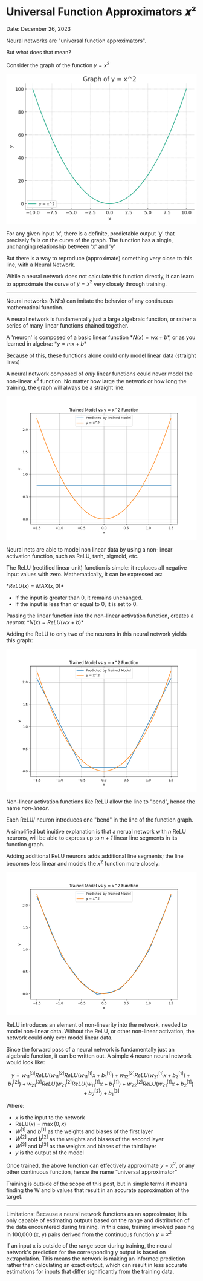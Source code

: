 # Universal Function Approximators 𝒙²

Date: December 26, 2023

Neural networks are "universal function approximators".

But what does that mean?

Consider the graph of the function $y = x^2$

![f0db3ea7-ac38-4488-832d-31dc29139bfd.png](./assets/f0db3ea7-ac38-4488-832d-31dc29139bfd.png)

For any given input 'x', there is a definite, predictable output 'y' that precisely falls on the curve of the graph.
The function has a single, unchanging relationship between 'x' and 'y'

But there is a way to reproduce (approximate) something very close to this line, with a Neural Network.

While a neural network does not calculate this function directly, it can learn to approximate the curve of $y=x^2$ very closely through training.

---

Neural networks (NN's) can imitate the behavior of any continuous mathematical function.

A neural network is fundamentally just a large algebraic function, or rather a series of many linear functions chained together.

A 'neuron' is composed of a basic linear function $*N(x) = wx + b*$, or as you learned in algebra: $*y = mx + b*$

Because of this, these functions alone could only model linear data (straight lines)

A neural network composed of *only* linear functions could never model the non-linear $x^2$ function.
No matter how large the network or how long the training, the graph will always be a straight line:

![Figure_1g.png](./assets/Figure_1g.png)

Neural nets are able to model non linear data by using a non-linear activation function, such as ReLU, tanh, sigmoid, etc.

The ReLU (rectified linear unit) function is simple: it replaces all negative input values with zero. Mathematically, it can be expressed as:

$*ReLU(x) = MAX(x,0)*$

- If the input is greater than 0, it remains unchanged.
- If the input is less than or equal to 0, it is set to 0.

Passing the linear function into the non-linear activation function, creates a *neuron*:
$*N(x) = ReLU(wx + b)*$

Adding the ReLU to only two of the neurons in this neural network yields this graph:

![Figure_1f.png](./assets/Figure_1f.png)

Non-linear activation functions like ReLU allow the line to "bend", hence the name *non-linear*.

Each ReLU/ neuron introduces one "bend" in the line of the function graph.

A simplified but inuitive explanation is that a nerual network with *n* ReLU neurons, will be able to express up to *n + 1* linear line segments in its function graph.

Adding additional ReLU neurons adds additional line segments; the line becomes less linear and models the $x^2$ function more closely:

![Figure_1e.png](./assets/Figure_1e.png)

ReLU introduces an element of non-linearity into the network, needed to model non-linear data.
Without the ReLU, or other non-linear activation, the network could only ever model linear data.

Since the forward pass of a neural network is fundamentally just an algebraic function, it can be written out.
A simple 4 neuron neural network would look like:

$$
y = w_{11}^{[3]}ReLU\left(w_{11}^{[2]}ReLU(w_{11}^{[1]}x + b_{1}^{[1]}) +
w_{12}^{[2]}ReLU(w_{21}^{[1]}x + b_{2}^{[1]}) + b_{1}^{[2]}\right) +
w_{21}^{[3]}ReLU\left(w_{21}^{[2]}ReLU(w_{11}^{[1]}x + b_{1}^{[1]}) + w_{22}^{[2]}ReLU(w_{21}^{[1]}x + b_{2}^{[1]}) + b_{2}^{[2]}\right) + b_{1}^{[3]}
$$

Where:

- $x$ is the input to the network
- $\text{ReLU}(x) = \max(0, x)$
- $W^{[1]}$ and $b^{[1]}$ as the weights and biases of the first layer
- $W^{[2]}$ and $b^{[2]}$ as the weights and biases of the second layer
- $W^{[3]}$ and $b^{[3]}$ as the weights and biases of the third layer
- $y$ is the output of the model

Once trained, the above function can effectively approximate $y = x^2$, or any other continuous function, hence the name “universal approximator”

Training is outside of the scope of this post, but in simple terms it means finding the W and b values that result in an accurate approximation of the target.

---

Limitations:
Because a neural network functions as an approximator, it is only capable of estimating outputs based on the range and distribution of the data encountered during training. In this case, training involved passing in 100,000 (x, y) pairs derived from the continuous function $y=x^2$

If an input x is outside of the range seen during training, the neural network's prediction for the corresponding y output is based on extrapolation. This means the network is making an informed prediction rather than calculating an exact output, which can result in less accurate estimations for inputs that differ significantly from the training data.
